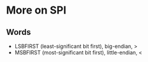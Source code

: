# More on SPI

## Words

* LSBFIRST \(least-significant bit first\), big-endian, &gt;
* MSBFIRST \(most-significant bit first\), little-endian, &lt;

